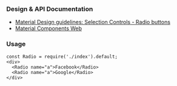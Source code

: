 ### Design & API Documentation

- [Material Design guidelines: Selection Controls - Radio buttons](https://material.io/guidelines/components/selection-controls.html#selection-controls-radio-button)
- [Material Components Web](https://material.io/components/web/catalog/input-controls/radio-buttons/)

### Usage

```
const Radio = require('./index').default;
<div>
  <Radio name="a">Facebook</Radio>
  <Radio name="a">Google</Radio>
</div>
```